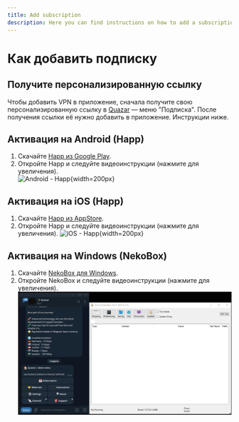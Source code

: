 ```yaml
---
title: Add subscription
description: Here you can find instructions on how to add a subscription to the app and start using a VPN
---
```


# Как добавить подписку

## Получите персонализированную ссылку
Чтобы добавить VPN в приложение, сначала получите свою персонализированную ссылку в [Quazar](https://t.me/quazar_accessbot) — меню "Подписка". После получения ссылки её нужно добавить в приложение. Инструкции ниже.

## Активация на Android (Happ)
1. Скачайте [Happ из Google Play](https://play.google.com/store/apps/details?id=com.happproxy).
2. Откройте Happ и следуйте видеоинструкции (нажмите для увеличения).  
![Android - Happ](../../assets/add-sub/ru-happ-android.gif){width=200px}
   
## Активация на iOS (Happ)
1. Скачайте [Happ из AppStore](https://apps.apple.com/us/app/happ-proxy-utility/id6504287215).
2. Откройте Happ и следуйте видеоинструкции (нажмите для увеличения).
![iOS - Happ](../../assets/add-sub/ru-happ-ios.gif){width=200px}

## Активация на Windows (NekoBox)
1. Скачайте [NekoBox для Windows](https://github.com/MatsuriDayo/NekoBoxForWindows/releases).
2. Откройте NekoBox и следуйте видеоинструкции (нажмите для увеличения).  
   ![Windows - NekoBox](../../assets/add-sub/nekobox.gif)  
